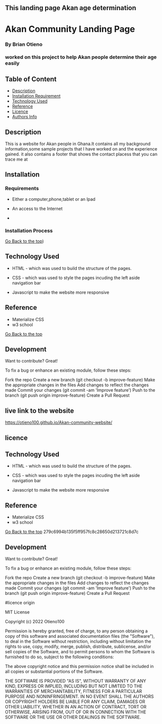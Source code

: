 ## This landing page Akan age determination 
# Akan Community Landing Page

### By Brian Otieno
### worked on this project to help Akan people determine their age easily

## Table of Content

+ [Description](#description)
+ [Installation Requirement](#Installation)
+ [Technology Used](#technology-used)
+ [Reference](#reference)
+ [Licence](#licence)
+ [Authors Info](#author-Info)

## Description
<p>This is  a website for Akan people in Ghana.It contains all my background information,some sample projects that I have worked on and the experience gained. it also contains a footer that shows the contact placess that you can trace me at</p>

## Installation

### Requirements

* Either a computer,phone,tablet or an Ipad

* An access to the Internet
* 

### Installation Process

[Go Back to the top]())


## Technology Used
* HTML - which was used to build the structure of the pages.

* CSS - which was used to style the pages incuding the left aside navigation bar
* Javascript to make the website more responsive

## Reference
* Materialize CSS
* w3 school


[Go Back to the top](#portfolio)
## Development
Want to contribute? Great!

To fix a bug or enhance an existing module, follow these steps:

Fork the repo
Create a new branch (git checkout -b improve-feature)
Make the appropriate changes in the files
Add changes to reflect the changes made
Commit your changes (git commit -am 'Improve feature')
Push to the branch (git push origin improve-feature)
Create a Pull Request


## live link to the website 
https://otieno100.github.io/Akan-community-website/



## licence

## Technology Used
* HTML - which was used to build the structure of the pages.

* CSS - which was used to style the pages incuding the left aside navigation bar
* Javascript to make the website more responsive

## Reference
* Materialize CSS
* w3 school


[Go Back to the top](#portfolio)
279c6994b135f5ff957fc8c28650d213721c8d7c
## Development
Want to contribute? Great!

To fix a bug or enhance an existing module, follow these steps:

Fork the repo
Create a new branch (git checkout -b improve-feature)
Make the appropriate changes in the files
Add changes to reflect the changes made
Commit your changes (git commit -am 'Improve feature')
Push to the branch (git push origin improve-feature)
Create a Pull Request 



#licence origin


MIT License

Copyright (c) 2022 Otieno100

Permission is hereby granted, free of charge, to any person obtaining a copy
of this software and associated documentation files (the "Software"), to deal
in the Software without restriction, including without limitation the rights
to use, copy, modify, merge, publish, distribute, sublicense, and/or sell
copies of the Software, and to permit persons to whom the Software is
furnished to do so, subject to the following conditions:

The above copyright notice and this permission notice shall be included in all
copies or substantial portions of the Software.

THE SOFTWARE IS PROVIDED "AS IS", WITHOUT WARRANTY OF ANY KIND, EXPRESS OR
IMPLIED, INCLUDING BUT NOT LIMITED TO THE WARRANTIES OF MERCHANTABILITY,
FITNESS FOR A PARTICULAR PURPOSE AND NONINFRINGEMENT. IN NO EVENT SHALL THE
AUTHORS OR COPYRIGHT HOLDERS BE LIABLE FOR ANY CLAIM, DAMAGES OR OTHER
LIABILITY, WHETHER IN AN ACTION OF CONTRACT, TORT OR OTHERWISE, ARISING FROM,
OUT OF OR IN CONNECTION WITH THE SOFTWARE OR THE USE OR OTHER DEALINGS IN THE
SOFTWARE.
